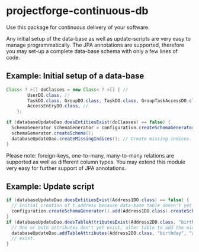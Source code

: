 projectforge-continuous-db
==========================

Use this package for continuous delivery of your software.

Any initial setup of the data-base as well as update-scripts are very easy to manage programmatically. The JPA annotations are supported,
therefore you may set-up a complete data-base schema with only a few lines of code.

## Example: Initial setup of a data-base

```java
Class< ? >[] doClasses = new Class< ? >[] { //
        UserDO.class, //
        TaskDO.class, GroupDO.class, TaskDO.class, GroupTaskAccessDO.class, //
        AccessEntryDO.class, //
    };

if (databaseUpdateDao.doesEntitiesExist(doClasses) == false) {
  SchemaGenerator schemaGenerator = configuration.createSchemaGenerator().add(doClasses);
  schemaGenerator.createSchema();
  databaseUpdateDao.createMissingIndices(); // Create missing indices.
}
```

Please note: foreign-keys, one-to-many, many-to-many relations are supported as well as different column types. You may extend
this module very easy for further support of JPA annotations.

## Example: Update script

```java
if (databaseUpdateDao.doesEntitiesExist(Address1DO.class) == false) {
  // Initial creation of t_address because data-base table doesn't yet exist:
  configuration.createSchemaGenerator().add(Address1DO.class).createSchema();
}
if (databaseUpdateDao.doesTableAttributesExist(Address2DO.class, "birthday", "address") == false) {
  // One or both attributes don't yet exist, alter table to add the missing columns now:
  databaseUpdateDao.addTableAttributes(Address2DO.class, "birthday", "address"); // Works also, if one of both attributes does already
  // exist.
}
```
